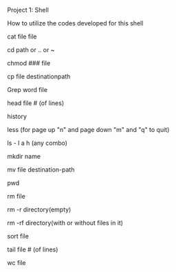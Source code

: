 Project 1: Shell


How to utilize the codes developed for this shell

cat file file 

cd path or .. or ~

chmod ### file

cp file destinationpath

Grep word file

head file # (of lines)

history

less (for page up "n" and page down "m" and "q" to quit)

ls - l a h (any combo)

mkdir name

mv file destination-path

pwd

rm file

rm -r directory(empty)

rm -rf directory(with or without files in it)

sort file

tail file # (of lines)

wc file
